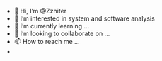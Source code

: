 - 👋 Hi, I’m @Zzhiter
- 👀 I’m interested in system and software analysis
- 🌱 I’m currently learning ...
- 💞️ I’m looking to collaborate on ...
- 📫 How to reach me ...
- 

<!---
Zzhiter/Zzhiter is a ✨ special ✨ repository because its `README.md` (this file) appears on your GitHub profile.
You can click the Preview link to take a look at your changes.
--->
